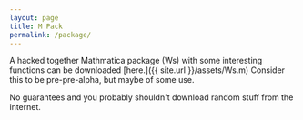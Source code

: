 ```yaml
---
layout: page
title: M Pack
permalink: /package/
---
```


A hacked together Mathmatica package (Ws) with some interesting functions can be downloaded [here.]({{ site.url }}/assets/Ws.m)  Consider this to be pre-pre-alpha,
but maybe of some use.  

No guarantees and you probably shouldn't download random stuff from the internet.

